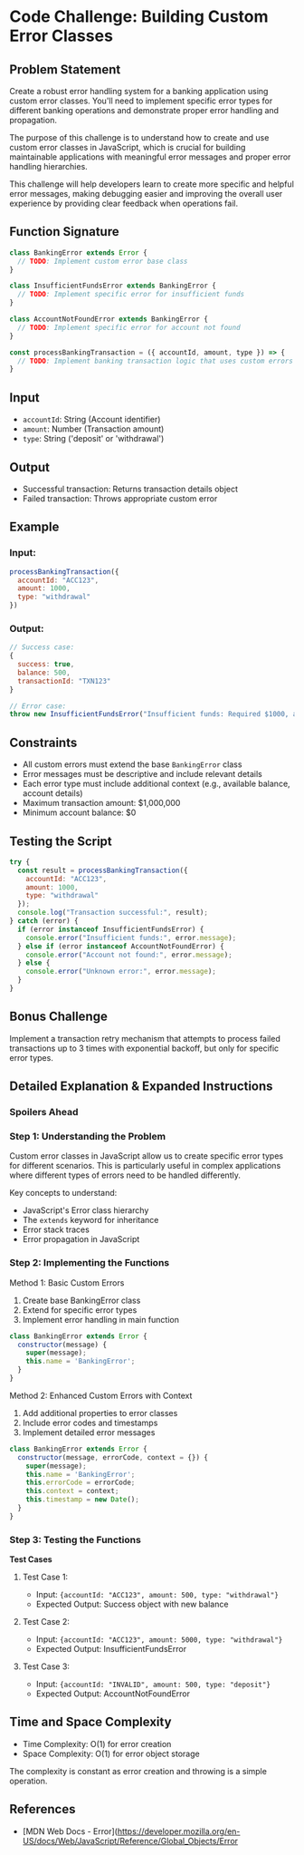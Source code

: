# Code Challenge: Building Custom Error Classes

## Problem Statement

Create a robust error handling system for a banking application using custom error classes. You'll need to implement specific error types for different banking operations and demonstrate proper error handling and propagation.

The purpose of this challenge is to understand how to create and use custom error classes in JavaScript, which is crucial for building maintainable applications with meaningful error messages and proper error handling hierarchies.

This challenge will help developers learn to create more specific and helpful error messages, making debugging easier and improving the overall user experience by providing clear feedback when operations fail.

## Function Signature

```javascript
class BankingError extends Error {
  // TODO: Implement custom error base class
}

class InsufficientFundsError extends BankingError {
  // TODO: Implement specific error for insufficient funds
}

class AccountNotFoundError extends BankingError {
  // TODO: Implement specific error for account not found
}

const processBankingTransaction = ({ accountId, amount, type }) => {
  // TODO: Implement banking transaction logic that uses custom errors
}
```

## Input

- `accountId`: String (Account identifier)
- `amount`: Number (Transaction amount)
- `type`: String ('deposit' or 'withdrawal')

## Output

- Successful transaction: Returns transaction details object
- Failed transaction: Throws appropriate custom error

## Example

### Input:
```javascript
processBankingTransaction({
  accountId: "ACC123",
  amount: 1000,
  type: "withdrawal"
})
```

### Output:
```javascript
// Success case:
{
  success: true,
  balance: 500,
  transactionId: "TXN123"
}

// Error case:
throw new InsufficientFundsError("Insufficient funds: Required $1000, available $500")
```

## Constraints

- All custom errors must extend the base `BankingError` class
- Error messages must be descriptive and include relevant details
- Each error type must include additional context (e.g., available balance, account details)
- Maximum transaction amount: $1,000,000
- Minimum account balance: $0

## Testing the Script

```javascript
try {
  const result = processBankingTransaction({
    accountId: "ACC123",
    amount: 1000,
    type: "withdrawal"
  });
  console.log("Transaction successful:", result);
} catch (error) {
  if (error instanceof InsufficientFundsError) {
    console.error("Insufficient funds:", error.message);
  } else if (error instanceof AccountNotFoundError) {
    console.error("Account not found:", error.message);
  } else {
    console.error("Unknown error:", error.message);
  }
}
```

## Bonus Challenge

Implement a transaction retry mechanism that attempts to process failed transactions up to 3 times with exponential backoff, but only for specific error types.

## Detailed Explanation & Expanded Instructions

### **Spoilers Ahead**

### Step 1: Understanding the Problem

Custom error classes in JavaScript allow us to create specific error types for different scenarios. This is particularly useful in complex applications where different types of errors need to be handled differently.

Key concepts to understand:
- JavaScript's Error class hierarchy
- The `extends` keyword for inheritance
- Error stack traces
- Error propagation in JavaScript

### Step 2: Implementing the Functions

Method 1: Basic Custom Errors
1. Create base BankingError class
2. Extend for specific error types
3. Implement error handling in main function

```javascript
class BankingError extends Error {
  constructor(message) {
    super(message);
    this.name = 'BankingError';
  }
}
```

Method 2: Enhanced Custom Errors with Context
1. Add additional properties to error classes
2. Include error codes and timestamps
3. Implement detailed error messages

```javascript
class BankingError extends Error {
  constructor(message, errorCode, context = {}) {
    super(message);
    this.name = 'BankingError';
    this.errorCode = errorCode;
    this.context = context;
    this.timestamp = new Date();
  }
}
```

### Step 3: Testing the Functions

**Test Cases**

1. Test Case 1:
   - Input: `{accountId: "ACC123", amount: 500, type: "withdrawal"}`
   - Expected Output: Success object with new balance

2. Test Case 2:
   - Input: `{accountId: "ACC123", amount: 5000, type: "withdrawal"}`
   - Expected Output: InsufficientFundsError

3. Test Case 3:
   - Input: `{accountId: "INVALID", amount: 500, type: "deposit"}`
   - Expected Output: AccountNotFoundError

## Time and Space Complexity

- Time Complexity: O(1) for error creation
- Space Complexity: O(1) for error object storage

The complexity is constant as error creation and throwing is a simple operation.

## References

- [MDN Web Docs - Error](https://developer.mozilla.org/en-US/docs/Web/JavaScript/Reference/Global_Objects/Error